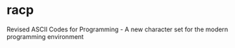 # racp
Revised ASCII Codes for Programming - A new character set for the modern programming environment
